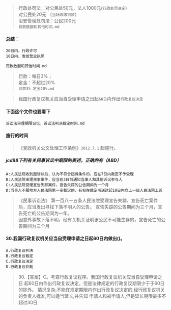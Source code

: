 >   行政处罚法：对公民处50元，法人1000元(`行政处罚决定`)     
               对公民处20元 （`当场收缴罚款`）     
    治安管理处罚法：公民200元     
`罚款数额和其他时间.md`

#### 总结：
    20日内，行政许可
    10日内，发给营业执照    
`罚款数额和其他时间.md`

>   罚款：每日3%；   
    定金：不超过20%   
`罚款3% 定金20%.md`

>   我国行政复议机关应当自受理申请之日起`60日`内作出`行政复议决定`

#### 下面这个文件也要看下
`诉讼法审理期限记忆，诉讼法判决裁定时间.md`

#### 施行的时间
>   《党政机关公文处理工作条例》`2012.7.1` 起施行。







##### jcd98下列有关民事诉讼中期限的表述，正确的有（ABD）
    A:人民法院收到起诉状后，认为不符合起诉条件的，应在7日内裁定不予受理
    B:人民法院审理民事案件，应当在3日前通知当事人和其他诉讼参与人
    C:人民法院受理宣告失踪案件，宣告失踪的公告期间为一个月
    D:当事人不服地方人民法院第一审裁定的，有权在裁定书送达起10日内向上一级人民法院上诉
    
>   《民事诉讼法》
    第一百八十五条人民法院受理宣告失踪、宣告死亡案件后，应当发出寻找下落不明人的公告。
    宣告失踪的公告期间为三个月，宣告死亡的公告期间为一年。   
    因意外事故下落不明，经有关机关证明该公民不可能生存的，宣告死亡的公告期间为三个月

#### 30.我国行政复议机关应当自受理申请之日起60日内做出()。
    A.行政复议判决
    B.行政复议裁定
    C.行政复议决定
    D.行政复议仲裁
>   30.【答案】C。考查行政复议程序。我国行政复议机关应当自受理申请之日
    起60日内作出行政复议决定。但是法律规定的行政复议期限少于于60日的除外。
    情况复杂,不能在规定期限内作出行政复议决定的,经行政复议机关的负责人批准,可以适当延长,并告知
    申请人和被申请人,但是延长期限最多不超过30日










































